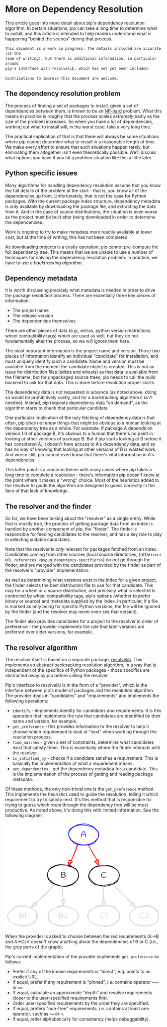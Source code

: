# More on Dependency Resolution

This article goes into more detail about pip's dependency resolution algorithm.
In certain situations, pip can take a long time to determine what to install,
and this article is intended to help readers understand what is happening
"behind the scenes" during that process.

```{note}
This document is a work in progress. The details included are accurate (at the
time of writing), but there is additional information, in particular around
pip's interface with resolvelib, which has not yet been included.

Contributions to improve this document are welcome.
```

## The dependency resolution problem

The process of finding a set of packages to install, given a set of dependencies
between them, is known to be an [NP-hard](https://en.wikipedia.org/wiki/NP-hardness)
problem. What this means in practice is roughly that the process scales
*extremely* badly as the size of the problem increases. So when you have a lot
of dependencies, working out what to install will, in the worst case, take a
very long time.

The practical implication of that is that there will always be some situations
where pip cannot determine what to install in a reasonable length of time. We
make every effort to ensure that such situations happen rarely, but eliminating
them altogether isn't even theoretically possible. We'll discuss what options
you have if you hit a problem situation like this a little later.

## Python specific issues

Many algorithms for handling dependency resolution assume that you know the
full details of the problem at the start - that is, you know all of the
dependencies up front. Unfortunately, that is not the case for Python packages.
With the current package index structure, dependency metadata is only available
by downloading the package file, and extracting the data from it. And in the
case of source distributions, the situation is even worse as the project must
be built after being downloaded in order to determine the dependencies.

Work is ongoing to try to make metadata more readily available at lower cost,
but at the time of writing, this has not been completed.

As downloading projects is a costly operation, pip cannot pre-compute the full
dependency tree. This means that we are unable to use a number of techniques
for solving the dependency resolution problem. In practice, we have to use a
*backtracking algorithm*.

## Dependency metadata

It is worth discussing precisely what metadata is needed in order to drive the
package resolution process. There are essentially three key pieces of
information:

* The project name
* The release version
* The dependencies themselves

There are other pieces of data (e.g., extras, python version restrictions, wheel
compatibility tags) which are used as well, but they do not fundamentally
alter the process, so we will ignore them here.

The most important information is the project name and version. Those two pieces
of information identify an individual "candidate" for installation, and must
uniquely identify such a candidate. Name and version must be available from the
moment the candidate object is created. This is not an issue for distribution
files (sdists and wheels) as that data is available from the filename, but for
unpackaged source trees, pip needs to call the build backend to ask for that
data. This is done before resolution proper starts.

The dependency data is *not* requested in advance (as noted above, doing so
would be prohibitively costly, and for a backtracking algorithm it isn't
needed). Instead, pip requests dependency data "on demand", as the algorithm
starts to check that particular candidate.

One particular implication of the lazy fetching of dependency data is that
often, pip *does not know* things that might be obvious to a human looking at
the dependency tree as a whole. For example, if package A depends on version
1.0 of package B, it's obvious to a human that there's no point in looking at
other versions of package B. But if pip starts looking at B before it has
considered A, it doesn't have access to A's dependency data, and so has no way
of knowing that looking at other versions of B is wasted work. And worse still,
pip cannot even know that there's vital information in A's dependencies.

This latter point is a common theme with many cases where pip takes a long time
to complete a resolution - there's information pip doesn't know at the point
where it makes a "wrong" choice. Most of the heuristics added to the resolver
to guide the algorithm are designed to guess correctly in the face of that
lack of knowledge.

## The resolver and the finder

So far, we have been talking about the "resolver" as a single entity. While that
is mostly true, the process of getting package data from an index is handled
by another component of pip, the "finder". The finder is responsible for
feeding candidates to the resolver, and has a key role to play in selecting
suitable candidates.

Note that the resolver is *only* relevant for packages fetched from an index.
Candidates coming from other sources (local source directories, {ref}`direct
URL references <pypug:dependency-specifiers>`) do *not* go through the finder,
and are merged with the candidates provided by the finder as part of the resolver's
"provider" implementation.

As well as determining what versions exist in the index for a given project,
the finder selects the best distribution file to use for that candidate. This
may be a wheel or a source distribution, and precisely what is selected is
controlled by wheel compatibility tags, pip's options (whether to prefer binary
or source) and metadata supplied by the index. In particular, if a file is
marked as only being for specific Python versions, the file will be ignored by
the finder (and the resolver may never even see that version).

The finder also provides candidates for a project to the resolver in order of
preference - the provider implements the rule that later versions are preferred
over older versions, for example.

## The resolver algorithm

The resolver itself is based on a separate package, [resolvelib](https://pypi.org/project/resolvelib/).
This implements an abstract backtracking resolution algorithm, in a way that is
independent of the specifics of Python packages - those specifics are abstracted
away by pip before calling the resolver.

Pip's interface to resolvelib is in the form of a "provider", which is the
interface between pip's model of packages and the resolution algorithm. The
provider deals in "candidates" and "requirements" and implements the following
operations:

* `identify` - implements identity for candidates and requirements. It is this
  operation that implements the rule that candidates are identified by their
  name and version, for example.
* `get_preference` - this provides information to the resolver to help it choose
  which requirement to look at "next" when working through the resolution
  process.
* `find_matches` - given a set of constraints, determine what candidates exist
  that satisfy them. This is essentially where the finder interacts with the
  resolver.
* `is_satisfied_by` - checks if a candidate satisfies a requirement. This is
  basically the implementation of what a requirement means.
* `get_dependencies` - get the dependency metadata for a candidate. This is
  the implementation of the process of getting and reading package metadata.

Of these methods, the only non-trivial one is the `get_preference` method. This
implements the heuristics used to guide the resolution, telling it which
requirement to try to satisfy next. It's this method that is responsible for
trying to guess which route through the dependency tree will be most productive.
As noted above, it's doing this with limited information. See the following
diagram

![](deps.png)

When the provider is asked to choose between the red requirements (A->B and
A->C) it doesn't know anything about the dependencies of B or C (i.e., the
grey parts of the graph).

Pip's current implementation of the provider implements `get_preference` as
follows:

* Prefer if any of the known requirements is "direct", e.g. points to an
    explicit URL.
* If equal, prefer if any requirement is "pinned", i.e. contains
    operator ``===`` or ``==``.
* If equal, calculate an approximate "depth" and resolve requirements
    closer to the user-specified requirements first.
* Order user-specified requirements by the order they are specified.
* If equal, prefers "non-free" requirements, i.e. contains at least one
    operator, such as ``>=`` or ``<``.
* If equal, order alphabetically for consistency (helps debuggability).
